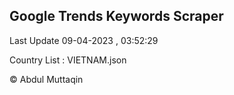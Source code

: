 

## Google Trends Keywords Scraper 
 
Last Update 09-04-2023 , 03:52:29

Country List :
VIETNAM.json



© Abdul Muttaqin 
